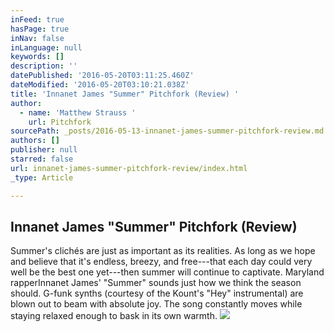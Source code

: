 ```yaml
---
inFeed: true
hasPage: true
inNav: false
inLanguage: null
keywords: []
description: ''
datePublished: '2016-05-20T03:11:25.460Z'
dateModified: '2016-05-20T03:10:21.038Z'
title: 'Innanet James "Summer" Pitchfork (Review) '
author:
  - name: 'Matthew Strauss '
    url: Pitchfork
sourcePath: _posts/2016-05-13-innanet-james-summer-pitchfork-review.md
authors: []
publisher: null
starred: false
url: innanet-james-summer-pitchfork-review/index.html
_type: Article

---
```

## Innanet James "Summer" Pitchfork (Review) 

Summer's clichés are just as important as its realities. As long as we hope and believe that it's endless, breezy, and free---that each day could very well be the best one yet---then summer will continue to captivate. Maryland rapperInnanet James' "Summer" sounds just how we think the season should. G-funk synths (courtesy of the Kount's "Hey" instrumental) are blown out to beam with absolute joy. The song constantly moves while staying relaxed enough to bask in its own warmth.
![](https://the-grid-user-content.s3-us-west-2.amazonaws.com/e6097808-ca1e-4d7e-adaf-502f031cbc01.jpg)